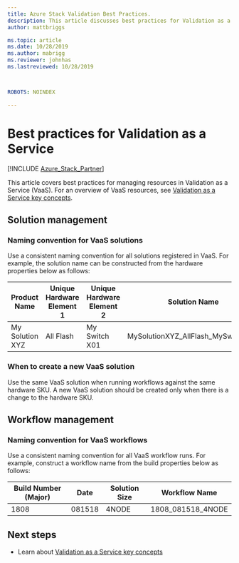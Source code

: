 ```yaml
---
title: Azure Stack Validation Best Practices. 
description: This article discusses best practices for Validation as a Service.
author: mattbriggs

ms.topic: article
ms.date: 10/28/2019
ms.author: mabrigg
ms.reviewer: johnhas
ms.lastreviewed: 10/28/2019



ROBOTS: NOINDEX

---
```


# Best practices for Validation as a Service

[!INCLUDE [Azure_Stack_Partner](./includes/azure-stack-partner-appliesto.md)]

This article covers best practices for managing resources in Validation as a Service (VaaS). For an overview of VaaS resources, see [Validation as a Service key concepts](azure-stack-vaas-key-concepts.md).

## Solution management

### Naming convention for VaaS solutions

Use a consistent naming convention for all solutions registered in VaaS. For example, the solution name can be constructed from the hardware properties below as follows:

|Product Name | Unique Hardware Element 1 | Unique Hardware Element 2 | Solution Name
|---|---|---|---|
My Solution XYZ |  All Flash | My Switch X01 | MySolutionXYZ_AllFlash_MySwitchX01

### When to create a new VaaS solution

Use the same VaaS solution when running workflows against the same hardware SKU. A new VaaS solution should be created only when there is a change to the hardware SKU.

## Workflow management

### Naming convention for VaaS workflows

Use a consistent naming convention for all VaaS workflow runs. For example, construct a workflow name from the build properties below as follows:

|Build Number (Major) | Date | Solution Size | Workflow Name
|---|---|---| ---|
1808 | 081518 | 4NODE | 1808_081518_4NODE

## Next steps

- Learn about [Validation as a Service key concepts](azure-stack-vaas-key-concepts.md)
